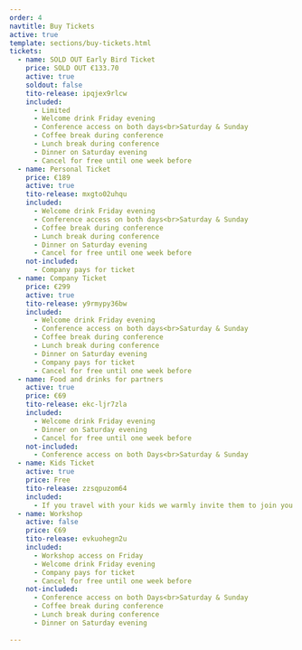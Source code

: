 ```yaml
---
order: 4
navtitle: Buy Tickets
active: true 
template: sections/buy-tickets.html
tickets:
  - name: SOLD OUT Early Bird Ticket
    price: SOLD OUT €133.70
    active: true
    soldout: false
    tito-release: ipqjex9rlcw
    included:
      - Limited 
      - Welcome drink Friday evening
      - Conference access on both days<br>Saturday & Sunday
      - Coffee break during conference
      - Lunch break during conference
      - Dinner on Saturday evening
      - Cancel for free until one week before
  - name: Personal Ticket
    price: €189
    active: true
    tito-release: mxgto02uhqu
    included:
      - Welcome drink Friday evening
      - Conference access on both days<br>Saturday & Sunday
      - Coffee break during conference
      - Lunch break during conference
      - Dinner on Saturday evening
      - Cancel for free until one week before
    not-included:
      - Company pays for ticket
  - name: Company Ticket
    price: €299
    active: true
    tito-release: y9rmypy36bw
    included:
      - Welcome drink Friday evening
      - Conference access on both days<br>Saturday & Sunday
      - Coffee break during conference
      - Lunch break during conference
      - Dinner on Saturday evening
      - Company pays for ticket
      - Cancel for free until one week before
  - name: Food and drinks for partners
    active: true
    price: €69
    tito-release: ekc-ljr7zla
    included:
      - Welcome drink Friday evening
      - Dinner on Saturday evening
      - Cancel for free until one week before
    not-included:
      - Conference access on both Days<br>Saturday & Sunday
  - name: Kids Ticket
    active: true
    price: Free
    tito-release: zzsqpuzom64
    included:
      - If you travel with your kids we warmly invite them to join you. Please register them with a free of charge ticket. 
  - name: Workshop
    active: false
    price: €69
    tito-release: evkuohegn2u
    included:
      - Workshop access on Friday
      - Welcome drink Friday evening
      - Company pays for ticket
      - Cancel for free until one week before
    not-included:
      - Conference access on both Days<br>Saturday & Sunday
      - Coffee break during conference
      - Lunch break during conference
      - Dinner on Saturday evening
        
---
```

